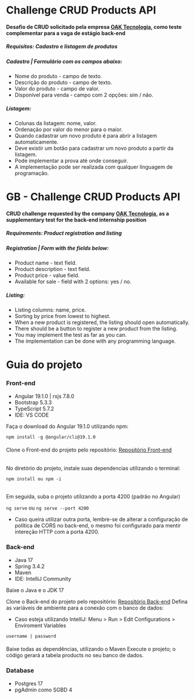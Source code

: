# Challenge CRUD Products API
#### Desafio de CRUD solicitado pela empresa [OAK Tecnologia](https://www.oaktecnologia.com/), como teste complementar para a vaga de estágio back-end
##### Requisitos: Cadastro e listagem de produtos
##### Cadastro | Formulário com os campos abaixo:
- Nome do produto - campo de texto.
- Descrição do produto - campo de texto.
- Valor do produto - campo de valor.
- Disponível para venda - campo com 2 opções: sim / não.

##### Listagem:
- Colunas da listagem: nome, valor.
- Ordenação por valor do menor para o maior.
- Quando cadastrar um novo produto é para abrir a listagem automaticamente.
- Deve existir um botão para cadastrar um novo produto a partir da listagem.
- Pode implementar a prova até onde conseguir.
- A implementação pode ser realizada com qualquer linguagem de programação.

# GB - Challenge CRUD Products API
#### CRUD challenge requested by the company [OAK Tecnologia](https://www.oaktecnologia.com/), as a supplementary test for the back-end internship position
##### Requirements: Product registration and listing
##### Registration | Form with the fields below:
- Product name - text field.
- Product description - text field.
- Product price - value field.
- Available for sale - field with 2 options: yes / no.

##### Listing:
- Listing columns: name, price.
- Sorting by price from lowest to highest.
- When a new product is registered, the listing should open automatically.
- There should be a button to register a new product from the listing.
- You may implement the test as far as you can.
- The implementation can be done with any programming language.


# Guia do projeto
### Front-end
- Angular 19.1.0 | rxjs 7.8.0
- Bootstrap 5.3.3
- TypeScript 5.7.2
- IDE: VS CODE 

Faça o download do Angular 19.1.0 utilizando npm:

``npm install -g @angular/cli@19.1.0``
####
Clone o Front-end do projeto pelo repositório:
[Repositório Front-end](https://github.com/pedrohsouza20/challenge-crud-products-front-end)
######
No diretório do projeto, instale suas dependencias utilizando o terminal:

``npm install ou npm -i``
######
Em seguida, suba o projeto utilizando a porta 4200 (padrão no Angular)

``ng serve``
ou
``ng serve --port 4200``
- Caso queira utilizar outra porta, lembre-se de alterar a configuração de política de CORS no back-end, o mesmo foi configurado para mentir intereção HTTP com a porta 4200.
### Back-end
- Java 17
- Spring 3.4.2
- Maven
- IDE: IntelliJ Community

Baixe o Java e o JDK 17

Clone o Back-end do projeto pelo repositório: [Repositório Back-end](https://github.com/pedrohsouza20/challenge-crud-products-api)
Defina as variáveis de ambiente para a conexão com o banco de dados:

- Caso esteja utilizando IntelliJ:
Menu > Run > Edit Configurations > Enviroment Variables

``
username | password
``
####
Baixe todas as dependências, utilizando o Maven
Execute o projeto; o código gerará a tabela products no seu banco de dados.
### Database
- Postgres 17
- pgAdmin como SGBD 4


